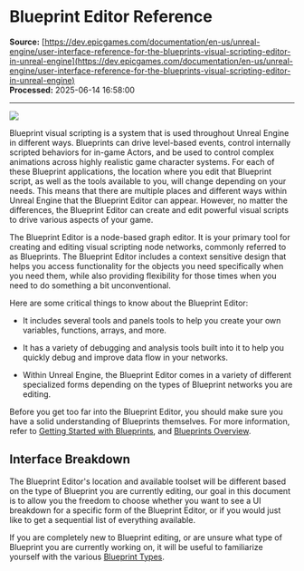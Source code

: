 # Blueprint Editor Reference

**Source:** [https://dev.epicgames.com/documentation/en-us/unreal-engine/user-interface-reference-for-the-blueprints-visual-scripting-editor-in-unreal-engine](https://dev.epicgames.com/documentation/en-us/unreal-engine/user-interface-reference-for-the-blueprints-visual-scripting-editor-in-unreal-engine)  
**Processed:** 2025-06-14 16:58:00

---

![](https://d1iv7db44yhgxn.cloudfront.net/documentation/images/9f067774-e66d-4050-b104-94ec2941d290/blueprint_editor_example.png)

Blueprint visual scripting is a system that is used throughout Unreal Engine in different ways. Blueprints can drive level-based events, control internally scripted behaviors for in-game Actors, and be used to control complex animations across highly realistic game character systems. For each of these Blueprint applications, the location where you edit that Blueprint script, as well as the tools available to you, will change depending on your needs. This means that there are multiple places and different ways within Unreal Engine that the Blueprint Editor can appear. However, no matter the differences, the Blueprint Editor can create and edit powerful visual scripts to drive various aspects of your game.

The Blueprint Editor is a node-based graph editor. It is your primary tool for creating and editing visual scripting node networks, commonly referred to as Blueprints. The Blueprint Editor includes a context sensitive design that helps you access functionality for the objects you need specifically when you need them, while also providing flexibility for those times when you need to do something a bit unconventional.

Here are some critical things to know about the Blueprint Editor:

-   It includes several tools and panels tools to help you create your own variables, functions, arrays, and more.
    
-   It has a variety of debugging and analysis tools built into it to help you quickly debug and improve data flow in your networks.
    
-   Within Unreal Engine, the Blueprint Editor comes in a variety of different specialized forms depending on the types of Blueprint networks you are editing.
    

Before you get too far into the Blueprint Editor, you should make sure you have a solid understanding of Blueprints themselves. For more information, refer to [Getting Started with Blueprints](/documentation/en-us/unreal-engine/introduction-to-blueprints-visual-scripting-in-unreal-engine), and [Blueprints Overview](/documentation/en-us/unreal-engine/overview-of-blueprints-visual-scripting-in-unreal-engine).

## Interface Breakdown

The Blueprint Editor's location and available toolset will be different based on the type of Blueprint you are currently editing, our goal in this document is to allow you the freedom to choose whether you want to see a UI breakdown for a specific form of the Blueprint Editor, or if you would just like to get a sequential list of everything available.

If you are completely new to Blueprint editing, or are unsure what type of Blueprint you are currently working on, it will be useful to familiarize yourself with the various [Blueprint Types](/documentation/en-us/unreal-engine/types-of-blueprints-in-unreal-engine).